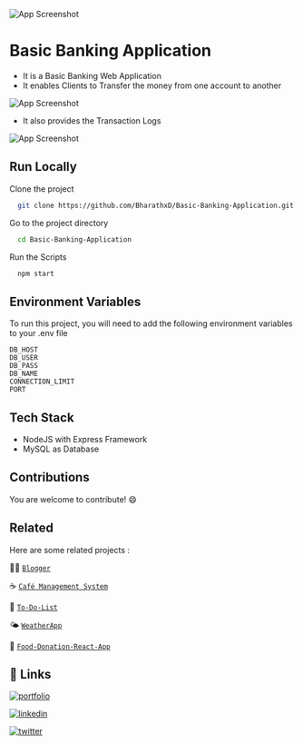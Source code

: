 


![App Screenshot](https://i.postimg.cc/kXnjKnbm/Homepage.png)

# Basic Banking Application

- It is a Basic Banking Web Application
- It enables Clients to Transfer the money from one account to another

![App Screenshot](https://i.postimg.cc/fbwThS3P/Account-Data.png)

- It also provides the Transaction Logs

![App Screenshot](https://i.postimg.cc/BQTj90YX/Account-Logs.png)

## Run Locally

Clone the project

```bash
  git clone https://github.com/BharathxD/Basic-Banking-Application.git
```

Go to the project directory

```bash
  cd Basic-Banking-Application
```

Run the Scripts

```bash
  npm start
```

## Environment Variables

To run this project, you will need to add the following environment variables to your .env file

`DB_HOST`  
`DB_USER`  
`DB_PASS`  
`DB_NAME`  
`CONNECTION_LIMIT`  
`PORT` 

## Tech Stack

- NodeJS with Express Framework
- MySQL as Database

## Contributions

You are welcome to contribute! 😄
## Related

Here are some related projects :

✍🏻 [`Blogger`](https://github.com/BharathxD/Blogger) 

☕️ [`Café Management System`](https://github.com/BharathxD/Cafe-Management-System) 

📝 [`To-Do-List`](https://github.com/BharathxD/To-Do-List) 

🌤 [`WeatherApp`](https://github.com/BharathxD/WeatherApp) 

🍱 [`Food-Donation-React-App`](https://github.com/BharathxD/Food-Donation-React-App) 

## 🔗 Links
[![portfolio](https://img.shields.io/badge/my_portfolio-000?style=for-the-badge&logo=ko-fi&logoColor=white)](https://bharathbandi.me)

[![linkedin](https://img.shields.io/badge/linkedin-0A66C2?style=for-the-badge&logo=linkedin&logoColor=white)](https://www.linkedin.com/in/bharath-lakshman-9a9898239/)

[![twitter](https://img.shields.io/badge/twitter-1DA1F2?style=for-the-badge&logo=twitter&logoColor=white)](https://twitter.com/Bharath_uwu)


